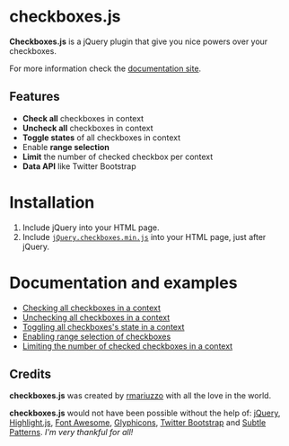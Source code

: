 checkboxes.js
=============

**Checkboxes.js** is a jQuery plugin that give you nice powers over your checkboxes.

For more information check the [documentation site](http://rmariuzzo.github.io/checkboxes.js).

Features
--------

 * **Check all** checkboxes in context
 * **Uncheck all** checkboxes in context
 * **Toggle states** of all checkboxes in context
 * Enable **range selection**
 * **Limit** the number of checked checkbox per context
 * **Data API** like Twitter Bootstrap

Installation
============

 1. Include jQuery into your HTML page.
 2. Include [`jQuery.checkboxes.min.js`](build/jquery.checkboxes.min.js) into your HTML page, just after jQuery.

Documentation and examples
==========================

 * [Checking all checkboxes in a context](http://rmariuzzo.github.io/checkboxes.js/#checking-all-checkboxes)
 * [Unchecking all checkboxes in a context](http://rmariuzzo.github.io/checkboxes.js/#unchecking-all-checkboxes)
 * [Toggling all checkboxes's state in a context](http://rmariuzzo.github.io/checkboxes.js/#toggling-all-checkboxes)
 * [Enabling range selection of checkboxes](http://rmariuzzo.github.io/checkboxes.js/#range-selection-of-checkboxes)
 * [Limiting the number of checked checkboxes in a context](http://rmariuzzo.github.io/checkboxes.js/#limit-max-number-of-checked-checkboxes)

Credits
-------

**checkboxes.js** was created by [rmariuzzo](http://github.com/rmariuzzo) with all the love in the world.

**checkboxes.js** would not have been possible without the help of: [jQuery](http://jquery.com/), [Highlight.js](http://softwaremaniacs.org/soft/highlight/en/), [Font Awesome](http://fortawesome.github.io/Font-Awesome/), [Glyphicons](http://glyphicons.com/), [Twitter Bootstrap](http://twitter.github.io/bootstrap/) and [Subtle Patterns](http://subtlepatterns.com/). _I'm very thankful for all!_
